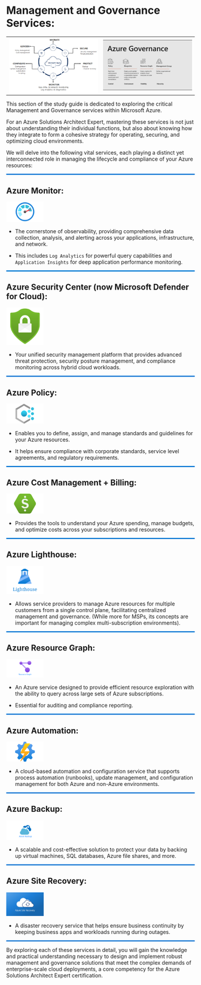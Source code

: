 # Management and Governance Services:

<table style="border-spacing: 10px;">
  <tr>
    <td style="text-align: center;">
      <img src="Images/Azure-management-and-governance.png" alt="Azure Governance" width="250">
    </td>
    <td style="text-align: center;">
      <img src="Images/Azure-Governance.jpg" alt="Azure Governance" width="250">
    </td>
  </tr>
</table>

This section of the study guide is dedicated to exploring the critical Management and Governance services within Microsoft Azure. 

For an Azure Solutions Architect Expert, mastering these services is not just about understanding their individual functions, but also about knowing how they integrate to form a cohesive strategy for operating, securing, and optimizing cloud environments.

We will delve into the following vital services, each playing a distinct yet interconnected role in managing the lifecycle and compliance of your Azure resources:

<hr style="border: 0; height: 3px; background: #0078D4; margin-top: 12px; margin-bottom: 12px;">

## Azure Monitor: 

<p align="left">
  <img src="Images/Azure-Monitor.png" alt="Azure Monitor" width="100">
</p>

- The cornerstone of observability, providing comprehensive data collection, analysis, and alerting across your applications, infrastructure, and network. 

- This includes `Log Analytics` for powerful query capabilities and `Application Insights` for deep application performance monitoring.

<hr style="border: 0; height: 3px; background: #0078D4; margin-top: 12px; margin-bottom: 12px;">

## Azure Security Center (now Microsoft Defender for Cloud):

<p align="left">
  <img src="Images/Azure-Security-Center.png" alt="Azure Security Center" width="100">
</p>

- Your unified security management platform that provides advanced threat protection, security posture management, and compliance monitoring across hybrid cloud workloads.

<hr style="border: 0; height: 3px; background: #0078D4; margin-top: 12px; margin-bottom: 12px;">

## Azure Policy:

<p align="left">
  <img src="Images/Azure-Policy.png" alt="Azure Policy" width="100">
</p>

- Enables you to define, assign, and manage standards and guidelines for your Azure resources. 

- It helps ensure compliance with corporate standards, service level agreements, and regulatory requirements.

<hr style="border: 0; height: 3px; background: #0078D4; margin-top: 12px; margin-bottom: 12px;">

## Azure Cost Management + Billing:

<p align="left">
  <img src="Images/Azure-Cost-Management.png" alt="Azure Cost Management" width="100">
</p>

- Provides the tools to understand your Azure spending, manage budgets, and optimize costs across your subscriptions and resources.

<hr style="border: 0; height: 3px; background: #0078D4; margin-top: 12px; margin-bottom: 12px;">

## Azure Lighthouse:

<p align="left">
  <img src="Images/Azure-Lighthouse.png" alt="Azure Lighthouse" width="100">
</p>

- Allows service providers to manage Azure resources for multiple customers from a single control plane, facilitating centralized management and governance. (While more for MSPs, its concepts are important for managing complex multi-subscription environments).

<hr style="border: 0; height: 3px; background: #0078D4; margin-top: 12px; margin-bottom: 12px;">

## Azure Resource Graph:

<p align="left">
  <img src="Images/Azure-Resource-Graph.png" alt="Azure Resource Graph" width="100">
</p>

- An Azure service designed to provide efficient resource exploration with the ability to query across large sets of Azure subscriptions. 

- Essential for auditing and compliance reporting.

<hr style="border: 0; height: 3px; background: #0078D4; margin-top: 12px; margin-bottom: 12px;">

## Azure Automation:

<p align="left">
  <img src="Images/Azure-Automation.png" alt="Azure Automation" width="100">
</p>

- A cloud-based automation and configuration service that supports process automation (runbooks), update management, and configuration management for both Azure and non-Azure environments.

<hr style="border: 0; height: 3px; background: #0078D4; margin-top: 12px; margin-bottom: 12px;">

## Azure Backup:

<p align="left">
  <img src="Images/Azure-Backup.png" alt="Azure Backup" width="100">
</p>

- A scalable and cost-effective solution to protect your data by backing up virtual machines, SQL databases, Azure file shares, and more.

<hr style="border: 0; height: 3px; background: #0078D4; margin-top: 12px; margin-bottom: 12px;">

## Azure Site Recovery:

<p align="left">
  <img src="Images/Azure-Site-Recovery.png" alt="Azure Site Recovery" width="100">
</p>

- A disaster recovery service that helps ensure business continuity by keeping business apps and workloads running during outages.

<hr style="border: 0; height: 3px; background: #0078D4; margin-top: 12px; margin-bottom: 12px;">

By exploring each of these services in detail, you will gain the knowledge and practical understanding necessary to design and implement robust management and governance solutions that meet the complex demands of enterprise-scale cloud deployments, a core competency for the Azure Solutions Architect Expert certification.